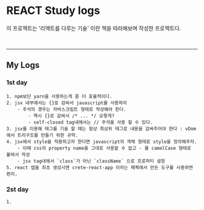 # REACT Study logs

이 프로젝트는 '리액트를 다루는 기술' 이란 책을 따라해보며 작성한 프로젝트다.


<br/>

---

## My Logs

### 1st day

    1. npm보단 yarn을 사용하는게 좀 더 효율적이다.
    2. jsx 내부에서는 {}로 감싸서 javascript를 사용하자
        - 주석의 경우는 자바스크립트 형태로 작성해야 한다.
            - 역시 {}로 감싸서 /* ... */ 요렇게?
            - self-closed tag내에서는 // 주석을 사용 할 수 있다.
    3. jsx를 이용해 태그를 기술 할 때는 항상 최상위 태그로 내용을 감싸주어야 한다 : vDom에서 트리구조를 만들기 위한 규약.
    4. jsx에서 style을 적용하고자 한다면 javascript의 객체 형태로 style을 정의해주자.
        - 이때 css의 property name을 그대로 사용할 수 없고 - 를 camelCase 형태로 붙여서 작성
        - jsx tag내에서 `class`가 아닌 `className` 으로 프로퍼티 설정
    5. react 앱을 최초 생성시엔 crete-react-app 이라는 페북에서 만든 도구를 사용하면 편리.

### 2st day
    1.     
